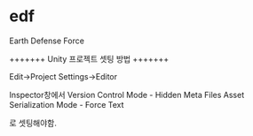 edf
===

Earth Defense Force

+++++++ Unity 프로젝트 셋팅 방법 +++++++

Edit->Project Settings->Editor

Inspector창에서
Version Control Mode - Hidden Meta Files
Asset Serialization Mode - Force Text

로 셋팅해야함.
